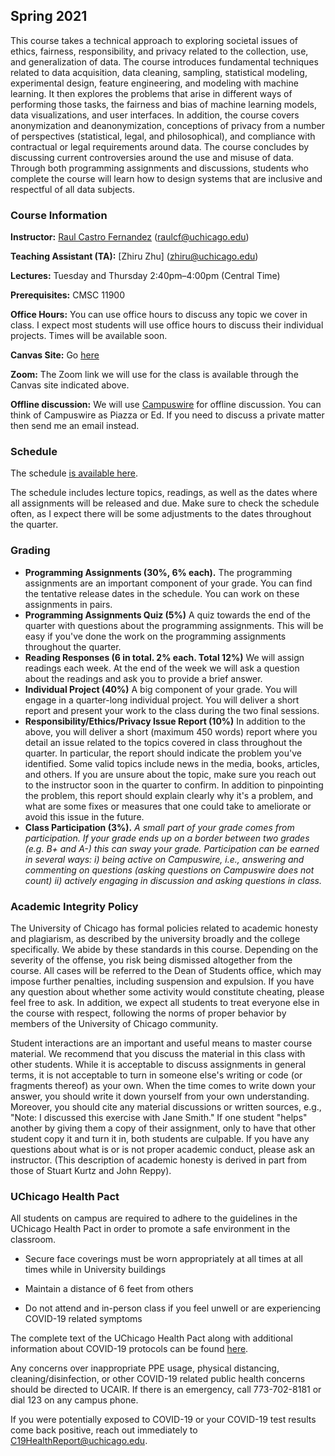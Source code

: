 ## Spring 2021

This course takes a technical approach to exploring societal issues of ethics, fairness, responsibility, and privacy related to the collection, use, and generalization of data. The course introduces fundamental techniques related to data acquisition, data cleaning, sampling, statistical modeling, experimental design, feature engineering, and modeling with machine learning. It then explores the problems that arise in different ways of performing those tasks, the fairness and bias of machine learning models, data visualizations, and user interfaces. In addition, the course covers anonymization and deanonymization, conceptions of privacy from a number of perspectives (statistical, legal, and philosophical), and compliance with contractual or legal requirements around data. The course concludes by discussing current controversies around the use and misuse of data. Through both programming assignments and discussions, students who complete the course will learn how to design systems that are inclusive and respectful of all data subjects.

### Course Information

**Instructor:** [Raul Castro Fernandez](https://raulcastrofernandez.com) (raulcf@uchicago.edu)

**Teaching Assistant (TA):** [Zhiru Zhu] (zhiru@uchicago.edu)

**Lectures:** Tuesday and Thursday 2:40pm–4:00pm (Central Time)

**Prerequisites:** CMSC 11900

**Office Hours:** You can use office hours to discuss any topic we cover in class. I expect most students will use office hours to discuss their individual projects. Times will be available soon.

**Canvas Site:** Go [here](https://canvas.uchicago.edu/courses/35244)

**Zoom:** The Zoom link we will use for the class is available through the Canvas site indicated above.

**Offline discussion:** We will use [Campuswire](https://campuswire.com/c/GF98AE2F7/feed) for offline discussion. You can think of Campuswire as Piazza or Ed. If you need to discuss a private matter then send me an email instead.
 
### Schedule

The schedule [is available here](schedule.md).

The schedule includes lecture topics, readings, as well as the dates where all assignments will be released and due. Make sure to check the schedule often, as I expect there will be some adjustments to the dates throughout the quarter.

### Grading

- **Programming Assignments (30%, 6% each).** The programming assignments are an important component of your grade. You can find the tentative release dates in the schedule. You can work on these assignments in pairs.
- **Programming Assignments Quiz (5%)** A quiz towards the end of the quarter with questions about the programming assignments. This will be easy if you've done the work on the programming assignments throughout the quarter.
- **Reading Responses (6 in total. 2% each. Total 12%)** We will assign readings each week. At the end of the week we will ask a question about the readings and ask you to provide a brief answer.
- **Individual Project (40%)** A big component of your grade. You will engage in a quarter-long individual project. You will deliver a short report and present your work to the class during the two final sessions.
- **Responsibility/Ethics/Privacy Issue Report (10%)** In addition to the above, you will deliver a short (maximum 450 words) report where you detail an issue related to the topics covered in class throughout the quarter. In particular, the report should indicate the problem you've identified. Some valid topics include news in the media, books, articles, and others. If you are unsure about the topic, make sure you reach out to the instructor soon in the quarter to confirm. In addition to pinpointing the problem, this report should explain clearly why it's a problem, and what are some fixes or measures that one could take to ameliorate or avoid this issue in the future. 
- **Class Participation (3%).** *A small part of your grade comes from participation. If your grade ends up on a border between two grades (e.g. B+ and A-) this can sway your grade. Participation can be earned in several ways: i) being active on Campuswire, i.e., answering and commenting on questions (asking questions on Campuswire does not count) ii) actively engaging in discussion and asking questions in class.* 

### Academic Integrity Policy

The University of Chicago has formal policies related to academic honesty and plagiarism, as described by the university broadly and the college specifically. We abide by these standards in this course. Depending on the severity of the offense, you risk being dismissed altogether from the course. All cases will be referred to the Dean of Students office, which may impose further penalties, including suspension and expulsion. If you have any question about whether some activity would constitute cheating, please feel free to ask. In addition, we expect all students to treat everyone else in the course with respect, following the norms of proper behavior by members of the University of Chicago community. 

Student interactions are an important and useful means to master course material. We recommend that you discuss the material in this class with other students. While it is acceptable to discuss assignments in general terms, it is not acceptable to turn in someone else's writing or code (or fragments thereof) as your own. When the time comes to write down your answer, you should write it down yourself from your own understanding. Moreover, you should cite any material discussions or written sources, e.g., "Note: I discussed this exercise with Jane Smith." If one student "helps" another by giving them a copy of their assignment, only to have that other student copy it and turn it in, both students are culpable. If you have any questions about what is or is not proper academic conduct, please ask an instructor. (This description of academic honesty is derived in part from those of Stuart Kurtz and John Reppy).

### UChicago Health Pact

All students on campus are required to adhere to the guidelines in the UChicago Health
Pact in order to promote a safe environment in the classroom.

- Secure face coverings must be worn appropriately at all times at all times while in
University buildings

- Maintain a distance of 6 feet from others

- Do not attend and in-person class if you feel unwell or are experiencing COVID-19
related symptoms

The complete text of the UChicago Health Pact along with additional information about
COVID-19 protocols can be found [here](https://goforward.uchicago.edu/health-requirements/#healthpact).

Any concerns over inappropriate PPE usage, physical distancing, cleaning/disinfection, or other 
COVID-19 related public health concerns should be directed to UCAIR. If there is an emergency, 
call 773-702-8181 or dial 123 on any campus phone.

If you were potentially exposed to COVID-19 or your COVID-19 test results come back
positive, reach out immediately to C19HealthReport@uchicago.edu.

